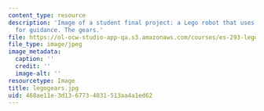 ```yaml
---
content_type: resource
description: 'Image of a student final project: a Lego robot that uses light sensors
  for guidance. The gears.'
file: https://ol-ocw-studio-app-qa.s3.amazonaws.com/courses/es-293-lego-robotics-spring-2007/468ae11e3d1367734031513aa4a1ed62_legogears.jpg
file_type: image/jpeg
image_metadata:
  caption: ''
  credit: ''
  image-alt: ''
resourcetype: Image
title: legogears.jpg
uid: 468ae11e-3d13-6773-4031-513aa4a1ed62
---
```

